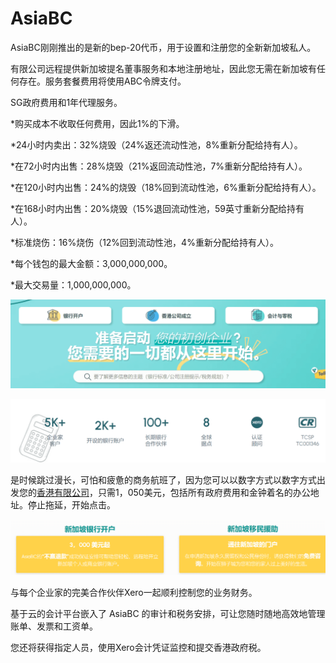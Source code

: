 # AsiaBC

AsiaBC刚刚推出的是新的bep-20代币，用于设置和注册您的全新新加坡私人。

有限公司远程提供新加坡提名董事服务和本地注册地址，因此您无需在新加坡有任何存在。服务套餐费用将使用ABC令牌支付。

SG政府费用和1年代理服务。

*购买成本不收取任何费用，因此1%的下滑。

*24小时内卖出：32%烧毁（24%返还流动性池，8%重新分配给持有人）。

*在72小时内出售：28%烧毁（21%返回流动性池，7%重新分配给持有人）。

*在120小时内出售：24%的烧毁（18%回到流动性池，6%重新分配给持有人）。

*在168小时内出售：20%烧毁（15%退回流动性池，59英寸重新分配给持有人）。

*标准烧伤：16%烧伤（12%回到流动性池，4%重新分配给持有人）。

*每个钱包的最大金额：3,000,000,000。

*最大交易量：1,000,000,000。

![image-20220805191137811](image-20220805191137811.png)

![image-20220805191219111](image-20220805191219111.png)

是时候跳过漫长，可怕和疲惫的商务航班了，因为您可以以数字方式以数字方式出发您的[香港有限公司](https://asiabc.co/services/bank-account/hong-kong-corporate-bank-account-opening/)，只需1，050美元，包括所有政府费用和金钟着名的办公地址。停止拖延，开始点击。

![image-20220805191357985](image-20220805191357985.png)

与每个企业家的完美合作伙伴Xero一起顺利控制您的业务财务。

基于云的会计平台嵌入了 AsiaBC 的审计和税务安排，可让您随时随地高效地管理账单、发票和工资单。

您还将获得指定人员，使用Xero会计凭证监控和提交香港政府税。
